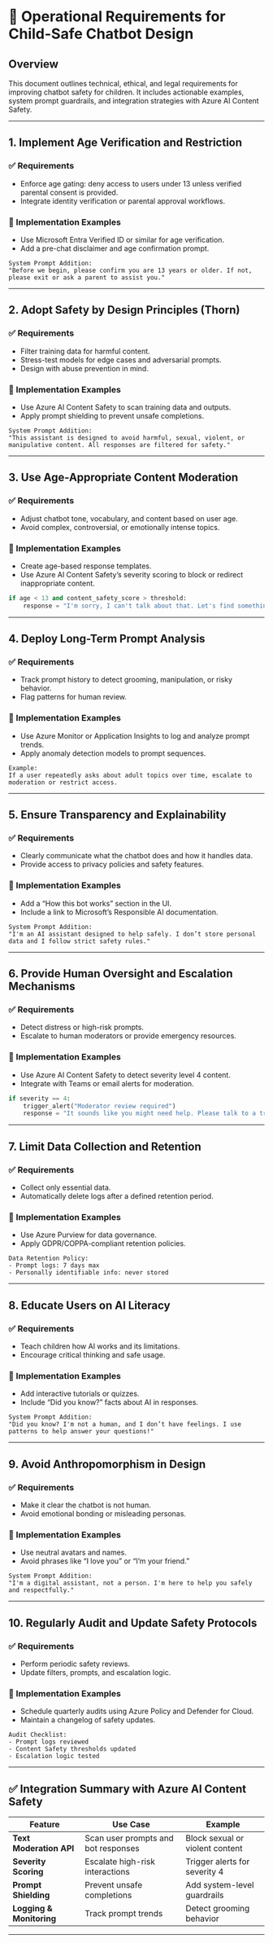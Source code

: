 
# 📘 Operational Requirements for Child-Safe Chatbot Design

## Overview
This document outlines technical, ethical, and legal requirements for improving chatbot safety for children. It includes actionable examples, system prompt guardrails, and integration strategies with Azure AI Content Safety.

---

## 1. **Implement Age Verification and Restriction**

### ✅ Requirements
- Enforce age gating: deny access to users under 13 unless verified parental consent is provided.
- Integrate identity verification or parental approval workflows.

### 🔧 Implementation Examples
- Use Microsoft Entra Verified ID or similar for age verification.
- Add a pre-chat disclaimer and age confirmation prompt.

```plaintext
System Prompt Addition:
"Before we begin, please confirm you are 13 years or older. If not, please exit or ask a parent to assist you."
```

---

## 2. **Adopt Safety by Design Principles (Thorn)**

### ✅ Requirements
- Filter training data for harmful content.
- Stress-test models for edge cases and adversarial prompts.
- Design with abuse prevention in mind.

### 🔧 Implementation Examples
- Use Azure AI Content Safety to scan training data and outputs.
- Apply prompt shielding to prevent unsafe completions.

```plaintext
System Prompt Addition:
"This assistant is designed to avoid harmful, sexual, violent, or manipulative content. All responses are filtered for safety."
```

---

## 3. **Use Age-Appropriate Content Moderation**

### ✅ Requirements
- Adjust chatbot tone, vocabulary, and content based on user age.
- Avoid complex, controversial, or emotionally intense topics.

### 🔧 Implementation Examples
- Create age-based response templates.
- Use Azure AI Content Safety’s severity scoring to block or redirect inappropriate content.

```python
if age < 13 and content_safety_score > threshold:
    response = "I'm sorry, I can't talk about that. Let's find something fun and safe to explore!"
```

---

## 4. **Deploy Long-Term Prompt Analysis**

### ✅ Requirements
- Track prompt history to detect grooming, manipulation, or risky behavior.
- Flag patterns for human review.

### 🔧 Implementation Examples
- Use Azure Monitor or Application Insights to log and analyze prompt trends.
- Apply anomaly detection models to prompt sequences.

```plaintext
Example:
If a user repeatedly asks about adult topics over time, escalate to moderation or restrict access.
```

---

## 5. **Ensure Transparency and Explainability**

### ✅ Requirements
- Clearly communicate what the chatbot does and how it handles data.
- Provide access to privacy policies and safety features.

### 🔧 Implementation Examples
- Add a “How this bot works” section in the UI.
- Include a link to Microsoft’s Responsible AI documentation.

```plaintext
System Prompt Addition:
"I'm an AI assistant designed to help safely. I don’t store personal data and I follow strict safety rules."
```

---

## 6. **Provide Human Oversight and Escalation Mechanisms**

### ✅ Requirements
- Detect distress or high-risk prompts.
- Escalate to human moderators or provide emergency resources.

### 🔧 Implementation Examples
- Use Azure AI Content Safety to detect severity level 4 content.
- Integrate with Teams or email alerts for moderation.

```python
if severity == 4:
    trigger_alert("Moderator review required")
    response = "It sounds like you might need help. Please talk to a trusted adult or contact [child helpline]."
```

---

## 7. **Limit Data Collection and Retention**

### ✅ Requirements
- Collect only essential data.
- Automatically delete logs after a defined retention period.

### 🔧 Implementation Examples
- Use Azure Purview for data governance.
- Apply GDPR/COPPA-compliant retention policies.

```plaintext
Data Retention Policy:
- Prompt logs: 7 days max
- Personally identifiable info: never stored
```

---

## 8. **Educate Users on AI Literacy**

### ✅ Requirements
- Teach children how AI works and its limitations.
- Encourage critical thinking and safe usage.

### 🔧 Implementation Examples
- Add interactive tutorials or quizzes.
- Include “Did you know?” facts about AI in responses.

```plaintext
System Prompt Addition:
"Did you know? I'm not a human, and I don’t have feelings. I use patterns to help answer your questions!"
```

---

## 9. **Avoid Anthropomorphism in Design**

### ✅ Requirements
- Make it clear the chatbot is not human.
- Avoid emotional bonding or misleading personas.

### 🔧 Implementation Examples
- Use neutral avatars and names.
- Avoid phrases like “I love you” or “I’m your friend.”

```plaintext
System Prompt Addition:
"I'm a digital assistant, not a person. I'm here to help you safely and respectfully."
```

---

## 10. **Regularly Audit and Update Safety Protocols**

### ✅ Requirements
- Perform periodic safety reviews.
- Update filters, prompts, and escalation logic.

### 🔧 Implementation Examples
- Schedule quarterly audits using Azure Policy and Defender for Cloud.
- Maintain a changelog of safety updates.

```plaintext
Audit Checklist:
- Prompt logs reviewed
- Content Safety thresholds updated
- Escalation logic tested
```

---

## ✅ Integration Summary with Azure AI Content Safety

| Feature | Use Case | Example |
|--------|----------|--------|
| **Text Moderation API** | Scan user prompts and bot responses | Block sexual or violent content |
| **Severity Scoring** | Escalate high-risk interactions | Trigger alerts for severity 4 |
| **Prompt Shielding** | Prevent unsafe completions | Add system-level guardrails |
| **Logging & Monitoring** | Track prompt trends | Detect grooming behavior |

---

